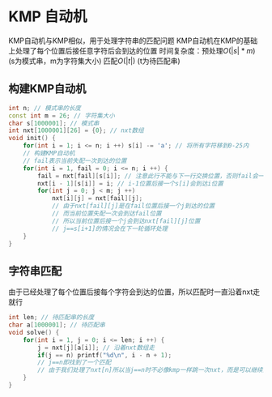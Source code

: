 # KMP 自动机
KMP自动机与KMP相似，用于处理字符串的匹配问题
KMP自动机在KMP的基础上处理了每个位置后接任意字符后会到达的位置
时间复杂度：预处理$O(|s|*m)$ (s为模式串，m为字符集大小) 匹配$O(|t|)$ (t为待匹配串)
## 构建KMP自动机
```cpp
int n; // 模式串的长度
const int m = 26; // 字符集大小
char s[1000001]; // 模式串
int nxt[1000001][26] = {0}; // nxt数组
void init() {
    for(int i = 1; i <= n; i ++) s[i] -= 'a'; // 将所有字符移到0-25内
    // 构建KMP自动机
    // fail表示当前失配一次到达的位置
    for(int i = 1, fail = 0; i <= n; i ++) {
    	fail = nxt[fail][s[i]]; // 注意此行不能与下一行交换位置，否则fail会一直指向i
    	nxt[i - 1][s[i]] = i; // i-1位置后接一个s[i]会到达i位置
    	for(int j = 0; j < m; j ++)
    		nxt[i][j] = nxt[fail][j];
            // 由于nxt[fail][j]是在fail位置后接一个j到达的位置
            // 而当前位置失配一次会到达fail位置
            // 所以当前位置后接一个j会到达nxt[fail][j]位置
            // j==s[i+1]的情况会在下一轮循环处理
    }
}
```

## 字符串匹配
由于已经处理了每个位置后接每个字符会到达的位置，所以匹配时一直沿着nxt走就行
```cpp
int len; // 待匹配串的长度
char a[1000001]; // 待匹配串
void solve() {
    for(int i = 1, j = 0; i <= len; i ++) {
        j = nxt[j][a[i]]; // 沿着nxt数组走
        if(j == n) printf("%d\n", i - n + 1);
        // j==n即找到了一个匹配
        // 由于我们处理了nxt[n]所以当j==n时不必像kmp一样跳一次nxt，而是可以继续沿着nxt走
    }
}
```